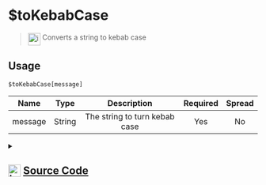 # $toKebabCase
> <img align="top" src="https://upload.wikimedia.org/wikipedia/commons/thumb/e/e4/Infobox_info_icon.svg/160px-Infobox_info_icon.svg.png?20150409153300" alt="image" width="25" height="auto"> Converts a string to kebab case
## Usage
```
$toKebabCase[message]
```
| Name | Type | Description | Required | Spread
| :---: | :---: | :---: | :---: | :---: |
message | String | The string to turn kebab case | Yes | No
<details>
<summary>
    
## <img align="top" src="https://cdn4.iconfinder.com/data/icons/iconsimple-logotypes/512/github-512.png" alt="image" width="25" height="auto">  [Source Code](https://github.com/tryforge/ForgeScript-V2/blob/main/src/native/toKebabCase.ts)
    
</summary>
    
```ts
import { ArgType, NativeFunction, Return } from "../structures"
import { camelCase, kebabCase, snakeCase } from "lodash"

export default new NativeFunction({
    name: "$toKebabCase",
    version: "1.0.6",
    description: "Converts a string to kebab case",
    brackets: true,
    unwrap: true,
    args: [
        {
            name: "message",
            description: "The string to turn kebab case",
            rest: false,
            required: true,
            type: ArgType.String
        }
    ],
    execute(ctx, [ m ]) {
        return Return.success(kebabCase(m))
    },
})
```
    
</details>